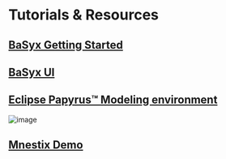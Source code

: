 # Tutorials & Resources

## [BaSyx Getting Started](https://basyxhack.iese.de/docs.html)
## [BaSyx UI](https://wiki.basyx.org/en/latest/content/user_documentation/basyx_components/web_ui/index.html)
## [Eclipse Papyrus™ Modeling environment](https://eclipse.dev/papyrus/components/manufacturing/documentation.html)
![image](https://github.com/user-attachments/assets/1fe61e81-ae07-4423-9c52-48a288d9884c)
## [Mnestix Demo](https://mnestix-prod.azurewebsites.net/en/list)

